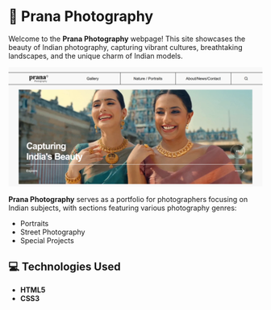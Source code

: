 # 📸 Prana Photography

Welcome to the **Prana Photography** webpage! This site showcases the beauty of Indian photography, capturing vibrant cultures, breathtaking landscapes, and the unique charm of Indian models.

![Indian Photography](./Assets/screeenshot.png)

**Prana Photography** serves as a portfolio for photographers focusing on Indian subjects, with sections featuring various photography genres:

- Portraits
- Street Photography
- Special Projects

## 💻 Technologies Used

- **HTML5**
- **CSS3**
